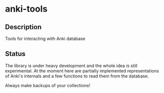 # anki-tools

## Description
Tools for interacting with Anki database

## Status

The library is under heavy development and the whole idea is still experimental.
At the moment here are partially implemented representations of Anki's
internals and a few functions to read them from the database.

Always make backups of your collections!
